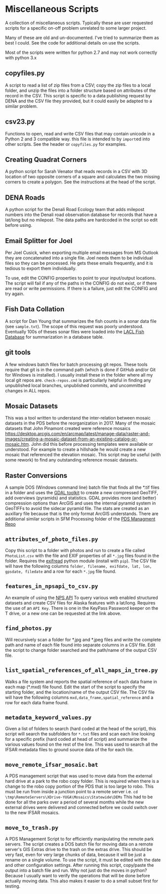 Miscellaneous Scripts
=====================

A collection of miscellaneous scripts.  Typically these are user requested
scripts for a specific on-off problem unrelated to some larger project.

Many of these are old and un-documented. I've tried to summarize them as
best I could.  See the code for additional details on use the scripts.

Most of the scripts were written for python 2.7 and may not work correctly
with python 3.x

## copyfiles.py

A script to read a list of zip files from a CSV; copy the zip files
to a local folder, and unzip the files into a folder structure based
on attributes of the record in the CSV.  This script is specific to a
data publishing request by DENA and the CSV file they provided, but it
could easily be adapted to a similar problem.

## csv23.py

Functions to open, read and write CSV files that may contain unicode
in a Python 2 and 3 compatible way.  this file is intended to by `import`ed
into other scripts.  See the header or `copyfiles.py` for examples.

## Creating Quadrat Corners

A python script for Sarah Venator that reads records in a CSV with 3D
location of two opposite corners of a square and calculates the two
missing corners to create a polygon.  See the instructions at the head
of the script.

## DENA Roads

A python script for the Denali Road Ecology team that adds milepost
numbers into the Denali road observation database for records that
have a lat/long but no milepost. The data paths are hardcoded in the
script so edit before using.

## Email Splitter for Joel

Per Joel Cusick, when exporting multiple email messages from MS Outlook they are
concatenated into a single file.  Joel needs them to be individual files so they
can be processed.  He gets these emails frequently, and it is tedious to export
them individually.

To use, edit the CONFIG properties to point to your input/output locations.
The script will fail if any of the paths in the CONFIG do not
exist, or if there are read or write permissions.  If there
is a failure, just edit the CONFIG and try again.

## Fish Data Collation

A script for Dan Young that summarizes the fish counts in a sonar
data file (see `sample.txt`). The scope of this request was poorly
understood.  Eventually 100s of theses sonar files were loaded into
the [LACL Fish Database](https://github.com/AKROGIS/LACL_Fish#phase-2-sonar)
for summarization in a database table.

## git tools

A few windows batch files for batch processing git repos. These tools
require that git is in the command path (which is done if GitHub and/or
Git for Windows is installed). I usually install these in the folder
where all my local git repos are.  `check-repos.cmd` is particullarly
helpful in finding any unpublished local branches, unpublished commits,
and uncommitted changes in ALL repos.

## Mosaic Datasets

This was a tool written to understand the inter-relation between mosaic
datasets in the PDS before the reorganization in 2017.  Many of the
mosaic datasets that John Pinamont created were reference mosaics
https://desktop.arcgis.com/en/arcmap/latest/manage-data/raster-and-images/creating-a-mosaic-dataset-from-an-existing-catalog-or-mosaic.htm.
John did this before processing templates were available or understood.
For example to create a hillshade he would create a new mosaic that
referenced the elevation mosaic.  This script may be useful (with some
rework) to find any outstanding reference mosaic datasets.

## Raster Conversions

A sample DOS (Windows command line) batch file that finds all the
*.tif files in a folder and uses the [GDAL toolkit](https://gdal.org/)
to create a new compressed GeoTIFF, add overviews (pyramids) and
statistics. GDAL provides more (and better) compression options than
ArcGIS and uses the internal pyramid system in GeoTIFFs to avoid the
sidecar pyramid file.  The stats are created as an auxillary file
because that is the only format ArcGIS understands.  There are
additional similar scripts in SFM Processing folder of the
[PDS Managment Repo](https://github.com/AKROGIS/PDS-Data-Management/tree/master/sfm_processing/GDAL_Processing)

## `attributes_of_photo_files.py`

Copy this script to a folder with photos and run to create a file called
`PhotoList.csv` with the file and EXIF properties of all `*.jpg`
files found in the folder.  Requires the
[exifread](https://pypi.python.org/pypi/ExifRead) python module
(install with `pip`).  The CSV file will have the following columns
`folder, filename, exifdate, lat, lon, gpsdate, filedate` and a row
for each `*.jpg` file found.

## `features_in_npsapi_to_csv.py`

An example of using the
[NPS API](https://www.nps.gov/subjects/developer/api-documentation.htm)
To query various web enabled structured datasets and create CSV files
for Alaska features with a lat/long.  Requires the use of an `API Key`.
There is one in the KeyPass Password keeper on the T drive, or a new
one can be requested at the link above.

## `find_photos.py`

Will recursively scan a folder for *.jpg and *.jpeg files and write the
complete path and name of each file found into separate columns in a CSV file.
Edit the script to change folder searched and the path/name of the output
CSV file.

## `list_spatial_references_of_all_maps_in_tree.py`

Walks a file system and reports the spatial reference of each data frame
in each map (*.mxd) file found.  Edit the start of the script to specify
the starting folder, and the location/name of the output CSV file.
The CSV file will have the following columns
`mxd,data_frame,spatial_reference` and a row
for each data frame found.

## `metadata_keyword_values.py`

Given a list of folders to search (hard coded at the head of the script),
this script will search the subfolders for `*.txt` files and scan each line
looking for a specific prefix (hard coded at head of script) and summarize
the various values found on the rest of the line.
This was used to search all the IFSAR metadata files to ground source
data of the for each tile.

## `move_remote_ifsar_mosaic.bat`

A PDS management script that was used to move data from the external hard
drive at a park to the robo copy folder.  This is required when there is a
change to the robo copy portion of the PDS that is too large to robo.
This must be run from inside a junction point to a remote server
i.e. `cd \tmp\RemoteServers\XDrive-YUGA\Mosaics\Statewide\DEMs`
This had to be done for all the parks over a period of several months
while the new external drives were delivered and connected before we
could switch over to the new IFSAR mosaics.

## `move_to_trash.py`

A PDS Management Script to for efficiently manipulating the remote park servers.
The script creates a DOS batch file for moving data on a remote server's
GIS Extras drive to the trash on the extras drive.  This should be very fast,
even for very large chunks of data, because it will be just a rename on a single
volume.  To use the script, it must be edited with the date and other configuration
settings. After running this script, copy/paste the output into a batch file and run.
Why not just do the moves in python?  Because I usually want to verify the
operations that will be done before actually moving data.  This also makes
it easier to do a small subset first for testing.

